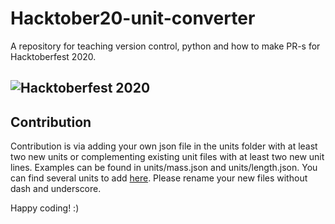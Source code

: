 # Hacktober20-unit-converter
A repository for teaching version control, python and how to make PR-s for Hacktoberfest 2020.

![Hacktoberfest 2020](https://i0.wp.com/wp.laravel-news.com/wp-content/uploads/2020/09/hacktoberfest2020.jpg)
---
## Contribution
Contribution is via adding your own json file in the units folder with at least two new units or complementing existing unit files with at least two new unit lines. Examples can be found in units/mass.json and units/length.json. You can find several units to add [here](https://github.com/duckduckgo/zeroclickinfo-goodies/blob/master/share/goodie/cheat_sheets/json/si-units.json). Please rename your new files without dash and underscore.

Happy coding! :)

